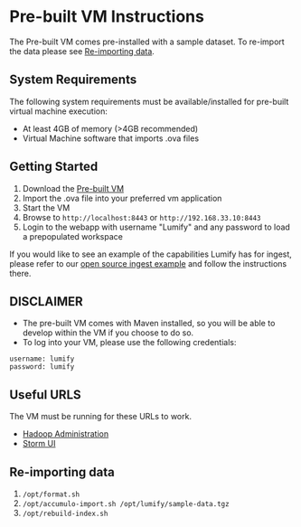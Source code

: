 # Pre-built VM Instructions

The Pre-built VM comes pre-installed with a sample dataset. To re-import the data please see [Re-importing data](#re-importing-data).

## System Requirements

The following system requirements must be available/installed for pre-built virtual machine execution:

* At least 4GB of memory (>4GB recommended)
* Virtual Machine software that imports .ova files

## Getting Started

1. Download the [Pre-built VM](http://bits.lumify.io/vm/lumify-2013-12-03.ova)
2. Import the .ova file into your preferred vm application
3. Start the VM
4. Browse to ```http://localhost:8443``` or
   ```http://192.168.33.10:8443```
5. Login to the webapp with username "Lumify" and any password to load a prepopulated workspace

If you would like to see an example of the capabilities Lumify has for ingest, please refer to our [open source ingest example](https://github.com/nearinfinity/lumify-twitter) and follow the instructions there.

## DISCLAIMER
* The pre-built VM comes with Maven installed, so you will be able to develop within the VM if you choose to do so.
* To log into your VM, please use the following credentials:
```
username: lumify
password: lumify
```

## Useful URLS

The VM must be running for these URLs to work.

* [Hadoop Administration](http://192.168.33.10:50070/dfshealth.jsp)
* [Storm UI](http://192.168.33.10:8081/)

## Re-importing data
1. ```/opt/format.sh```
2. ```/opt/accumulo-import.sh /opt/lumify/sample-data.tgz```
3. ```/opt/rebuild-index.sh```
